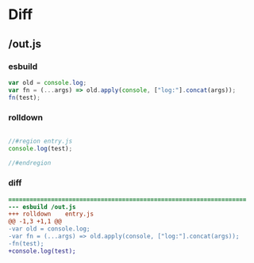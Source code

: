 # Diff
## /out.js
### esbuild
```js
var old = console.log;
var fn = (...args) => old.apply(console, ["log:"].concat(args));
fn(test);
```
### rolldown
```js

//#region entry.js
console.log(test);

//#endregion
```
### diff
```diff
===================================================================
--- esbuild	/out.js
+++ rolldown	entry.js
@@ -1,3 +1,1 @@
-var old = console.log;
-var fn = (...args) => old.apply(console, ["log:"].concat(args));
-fn(test);
+console.log(test);

```
